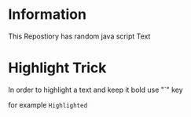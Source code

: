 # Information

This Repostiory has random java script Text 

# Highlight Trick

In order to highlight a text and keep it bold use "`" key

for example `Highlighted`
